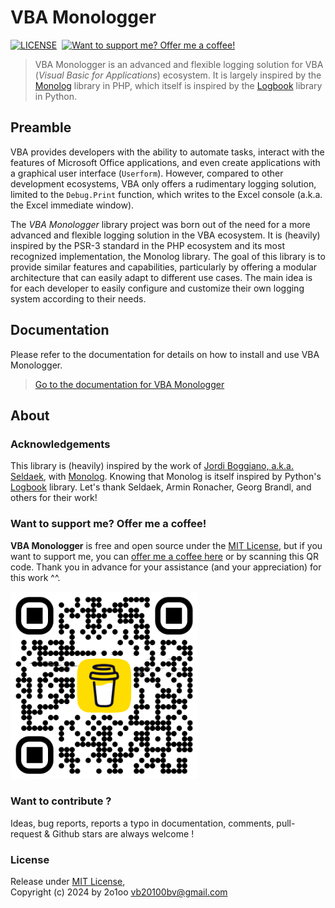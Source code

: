 # VBA Monologger

[![LICENSE](https://img.shields.io/badge/license-MIT-informational.svg)](https://github.com/v20100v/6i-Jekyll/blob/develop/LICENSE.md)
&nbsp;[![Want to support me? Offer me a coffee!](https://img.shields.io/badge/Want%20to%20support%20me%3F%20Offer%20me%20a%20coffee%21-donate-informational.svg)](https://www.buymeacoffee.com/vincent.blain)

> VBA Monologger is an advanced and flexible logging solution for VBA (*Visual Basic for Applications*) ecosystem. It is largely inspired by the [Monolog](https://github.com/Seldaek/monolog) library in PHP, which itself is inspired by the [Logbook](https://logbook.readthedocs.io/en/stable/) library in Python.


## Preamble

VBA provides developers with the ability to automate tasks, interact with the features of 
Microsoft Office applications, and even create applications with a graphical user interface (`Userform`). However, compared to other development ecosystems, VBA only offers a rudimentary logging solution, limited to the `Debug.Print` function, which writes to the Excel console (a.k.a. the Excel immediate window).

The *VBA Monologger* library project was born out of the need for a more advanced and flexible logging solution in the VBA ecosystem. It is (heavily) inspired by the PSR-3 standard in the PHP ecosystem and its most recognized implementation, the Monolog library. The goal of this library is to provide similar features and capabilities, particularly by offering a modular architecture that can easily adapt to different use cases. The main idea is for each developer to easily configure and customize their own logging system according to their needs.


## Documentation

Please refer to the documentation for details on how to install and use VBA Monologger.
> [Go to the documentation for VBA Monologger](./documentation/)


## About

### Acknowledgements

This library is (heavily) inspired by the work of [Jordi Boggiano, a.k.a. Seldaek](https://github.com/Seldaek), with [Monolog](https://github.com/Seldaek/monolog). Knowing that Monolog is itself inspired by Python's [Logbook](https://logbook.readthedocs.io/en/stable/) library. Let's thank Seldaek, Armin Ronacher, Georg Brandl, and others for their work!

### Want to support me? Offer me a coffee!

**VBA Monologger** is free and open source under the [MIT License](./LICENSE), but if you want to support me, you can [offer me a coffee here](https://www.buymeacoffee.com/vincent.blain) or by scanning this QR code. Thank you in advance for your assistance (and your appreciation) for this work ^^.

<a href="https://www.buymeacoffee.com/vincent.blain"><img alt="Buy me a coffee ?" src="./documentation%2Fassets%2Fv20100v_buy-me-a-coffee_qrcode.png" width="300" height="300" /></a>


### Want to contribute ?

Ideas, bug reports, reports a typo in documentation, comments, pull-request & Github stars are always welcome !


### License

Release under [MIT License](./LICENSE),<br/>
Copyright (c) 2024 by 2o1oo vb20100bv@gmail.com
